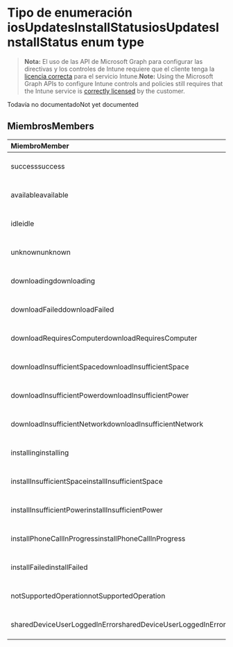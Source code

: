 # <a name="iosupdatesinstallstatus-enum-type"></a><span data-ttu-id="3312c-101">Tipo de enumeración iosUpdatesInstallStatus</span><span class="sxs-lookup"><span data-stu-id="3312c-101">iosUpdatesInstallStatus enum type</span></span>

> <span data-ttu-id="3312c-102">**Nota:** El uso de las API de Microsoft Graph para configurar las directivas y los controles de Intune requiere que el cliente tenga la [licencia correcta](https://go.microsoft.com/fwlink/?linkid=839381) para el servicio Intune.</span><span class="sxs-lookup"><span data-stu-id="3312c-102">**Note:** Using the Microsoft Graph APIs to configure Intune controls and policies still requires that the Intune service is [correctly licensed](https://go.microsoft.com/fwlink/?linkid=839381) by the customer.</span></span>

<span data-ttu-id="3312c-103">Todavía no documentado</span><span class="sxs-lookup"><span data-stu-id="3312c-103">Not yet documented</span></span>
## <a name="members"></a><span data-ttu-id="3312c-104">Miembros</span><span class="sxs-lookup"><span data-stu-id="3312c-104">Members</span></span>
|<span data-ttu-id="3312c-105">Miembro</span><span class="sxs-lookup"><span data-stu-id="3312c-105">Member</span></span>|<span data-ttu-id="3312c-106">Valor</span><span class="sxs-lookup"><span data-stu-id="3312c-106">Value</span></span>|<span data-ttu-id="3312c-107">Descripción</span><span class="sxs-lookup"><span data-stu-id="3312c-107">Description</span></span>|
|:---|:---|:---|
|<span data-ttu-id="3312c-108">success</span><span class="sxs-lookup"><span data-stu-id="3312c-108">success</span></span>|<span data-ttu-id="3312c-109">0</span><span class="sxs-lookup"><span data-stu-id="3312c-109">0%</span></span>|<span data-ttu-id="3312c-110">Todavía no documentado</span><span class="sxs-lookup"><span data-stu-id="3312c-110">Not yet documented</span></span>|
|<span data-ttu-id="3312c-111">available</span><span class="sxs-lookup"><span data-stu-id="3312c-111">available</span></span>|<span data-ttu-id="3312c-112">1</span><span class="sxs-lookup"><span data-stu-id="3312c-112">-1</span></span>|<span data-ttu-id="3312c-113">Todavía no documentado</span><span class="sxs-lookup"><span data-stu-id="3312c-113">Not yet documented</span></span>|
|<span data-ttu-id="3312c-114">idle</span><span class="sxs-lookup"><span data-stu-id="3312c-114">idle</span></span>|<span data-ttu-id="3312c-115">2</span><span class="sxs-lookup"><span data-stu-id="3312c-115">-2</span></span>|<span data-ttu-id="3312c-116">Todavía no documentado</span><span class="sxs-lookup"><span data-stu-id="3312c-116">Not yet documented</span></span>|
|<span data-ttu-id="3312c-117">unknown</span><span class="sxs-lookup"><span data-stu-id="3312c-117">unknown</span></span>|<span data-ttu-id="3312c-118">3</span><span class="sxs-lookup"><span data-stu-id="3312c-118">-3</span></span>|<span data-ttu-id="3312c-119">Todavía no documentado</span><span class="sxs-lookup"><span data-stu-id="3312c-119">Not yet documented</span></span>|
|<span data-ttu-id="3312c-120">downloading</span><span class="sxs-lookup"><span data-stu-id="3312c-120">downloading</span></span>|<span data-ttu-id="3312c-121">-2016330712</span><span class="sxs-lookup"><span data-stu-id="3312c-121">-2016330712</span></span>|<span data-ttu-id="3312c-122">Todavía no documentado</span><span class="sxs-lookup"><span data-stu-id="3312c-122">Not yet documented</span></span>|
|<span data-ttu-id="3312c-123">downloadFailed</span><span class="sxs-lookup"><span data-stu-id="3312c-123">downloadFailed</span></span>|<span data-ttu-id="3312c-124">-2016330711</span><span class="sxs-lookup"><span data-stu-id="3312c-124">-2016330711</span></span>|<span data-ttu-id="3312c-125">Todavía no documentado</span><span class="sxs-lookup"><span data-stu-id="3312c-125">Not yet documented</span></span>|
|<span data-ttu-id="3312c-126">downloadRequiresComputer</span><span class="sxs-lookup"><span data-stu-id="3312c-126">downloadRequiresComputer</span></span>|<span data-ttu-id="3312c-127">-2016330710</span><span class="sxs-lookup"><span data-stu-id="3312c-127">-2016330710</span></span>|<span data-ttu-id="3312c-128">Todavía no documentado</span><span class="sxs-lookup"><span data-stu-id="3312c-128">Not yet documented</span></span>|
|<span data-ttu-id="3312c-129">downloadInsufficientSpace</span><span class="sxs-lookup"><span data-stu-id="3312c-129">downloadInsufficientSpace</span></span>|<span data-ttu-id="3312c-130">-2016330709</span><span class="sxs-lookup"><span data-stu-id="3312c-130">-2016330709</span></span>|<span data-ttu-id="3312c-131">Todavía no documentado</span><span class="sxs-lookup"><span data-stu-id="3312c-131">Not yet documented</span></span>|
|<span data-ttu-id="3312c-132">downloadInsufficientPower</span><span class="sxs-lookup"><span data-stu-id="3312c-132">downloadInsufficientPower</span></span>|<span data-ttu-id="3312c-133">-2016330708</span><span class="sxs-lookup"><span data-stu-id="3312c-133">-2016330708</span></span>|<span data-ttu-id="3312c-134">Todavía no documentado</span><span class="sxs-lookup"><span data-stu-id="3312c-134">Not yet documented</span></span>|
|<span data-ttu-id="3312c-135">downloadInsufficientNetwork</span><span class="sxs-lookup"><span data-stu-id="3312c-135">downloadInsufficientNetwork</span></span>|<span data-ttu-id="3312c-136">-2016330707</span><span class="sxs-lookup"><span data-stu-id="3312c-136">-2016330707</span></span>|<span data-ttu-id="3312c-137">Todavía no documentado</span><span class="sxs-lookup"><span data-stu-id="3312c-137">Not yet documented</span></span>|
|<span data-ttu-id="3312c-138">installing</span><span class="sxs-lookup"><span data-stu-id="3312c-138">installing</span></span>|<span data-ttu-id="3312c-139">-2016330706</span><span class="sxs-lookup"><span data-stu-id="3312c-139">-2016330706</span></span>|<span data-ttu-id="3312c-140">Todavía no documentado</span><span class="sxs-lookup"><span data-stu-id="3312c-140">Not yet documented</span></span>|
|<span data-ttu-id="3312c-141">installInsufficientSpace</span><span class="sxs-lookup"><span data-stu-id="3312c-141">installInsufficientSpace</span></span>|<span data-ttu-id="3312c-142">-2016330705</span><span class="sxs-lookup"><span data-stu-id="3312c-142">-2016330705</span></span>|<span data-ttu-id="3312c-143">Todavía no documentado</span><span class="sxs-lookup"><span data-stu-id="3312c-143">Not yet documented</span></span>|
|<span data-ttu-id="3312c-144">installInsufficientPower</span><span class="sxs-lookup"><span data-stu-id="3312c-144">installInsufficientPower</span></span>|<span data-ttu-id="3312c-145">-2016330704</span><span class="sxs-lookup"><span data-stu-id="3312c-145">-2016330704</span></span>|<span data-ttu-id="3312c-146">Todavía no documentado</span><span class="sxs-lookup"><span data-stu-id="3312c-146">Not yet documented</span></span>|
|<span data-ttu-id="3312c-147">installPhoneCallInProgress</span><span class="sxs-lookup"><span data-stu-id="3312c-147">installPhoneCallInProgress</span></span>|<span data-ttu-id="3312c-148">-2016330703</span><span class="sxs-lookup"><span data-stu-id="3312c-148">-2016330703</span></span>|<span data-ttu-id="3312c-149">Todavía no documentado</span><span class="sxs-lookup"><span data-stu-id="3312c-149">Not yet documented</span></span>|
|<span data-ttu-id="3312c-150">installFailed</span><span class="sxs-lookup"><span data-stu-id="3312c-150">installFailed</span></span>|<span data-ttu-id="3312c-151">-2016330702</span><span class="sxs-lookup"><span data-stu-id="3312c-151">-2016330702</span></span>|<span data-ttu-id="3312c-152">Todavía no documentado</span><span class="sxs-lookup"><span data-stu-id="3312c-152">Not yet documented</span></span>|
|<span data-ttu-id="3312c-153">notSupportedOperation</span><span class="sxs-lookup"><span data-stu-id="3312c-153">notSupportedOperation</span></span>|<span data-ttu-id="3312c-154">-2016330701</span><span class="sxs-lookup"><span data-stu-id="3312c-154">-2016330701</span></span>|<span data-ttu-id="3312c-155">Todavía no documentado</span><span class="sxs-lookup"><span data-stu-id="3312c-155">Not yet documented</span></span>|
|<span data-ttu-id="3312c-156">sharedDeviceUserLoggedInError</span><span class="sxs-lookup"><span data-stu-id="3312c-156">sharedDeviceUserLoggedInError</span></span>|<span data-ttu-id="3312c-157">-2016330699</span><span class="sxs-lookup"><span data-stu-id="3312c-157">-2016330699</span></span>|<span data-ttu-id="3312c-158">Todavía no documentado</span><span class="sxs-lookup"><span data-stu-id="3312c-158">Not yet documented</span></span>|








